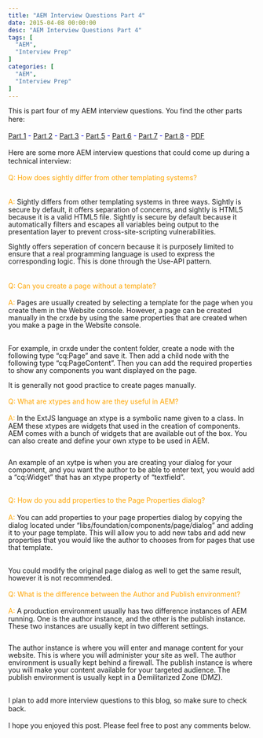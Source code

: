 ```yaml
---
title: "AEM Interview Questions Part 4"
date: 2015-04-08 00:00:00
desc: "AEM Interview Questions Part 4"
tags: [
  "AEM",
  "Interview Prep"
]
categories: [
  "AEM",
  "Interview Prep"
]
---
```


<span style="font-family: inherit;">This is part four of my AEM interview&nbsp;questions. You find the other parts here:</span><br />
<span style="font-family: inherit;"><br /><span style="color: blue;"><a href="http://scottwestover.blogspot.com/2015/03/aem-interview-questions.html">Part 1</a>&nbsp;- <a href="http://scottwestover.blogspot.com/2015/03/aem-interview-questions-part-2.html">Part 2</a>&nbsp;-&nbsp;<a href="http://scottwestover.blogspot.com/2015/04/aem-interview-questions-part-3.html">Part 3</a>&nbsp;-&nbsp;</span></span><span style="color: blue;"><a href="http://scottwestover.blogspot.com/2015/04/aem-interview-questions-part-5.html">Part 5</a>&nbsp;-&nbsp;<a href="http://scottwestover.blogspot.com/2015/04/aem-interview-questions-part-6.html">Part 6</a>&nbsp;-&nbsp;<a href="http://scottwestover.blogspot.com/2015/05/aem-interview-questions-part-7.html">Part 7</a>&nbsp;-&nbsp;<a href="http://scottwestover.blogspot.com/2015/05/aem-interview-questions-part-8.html">Part 8</a>&nbsp;-&nbsp;<a href="http://scottwestover.blogspot.com/2015/08/aem-interview-questions-pdf.html">PDF</a></span><br />
<span style="font-family: inherit;"><br />Here are some more AEM interview questions that could come up during a technical interview:</span><br />
<span style="font-family: inherit;"><br /><span style="color: orange; line-height: 17.1200008392334px;">Q</span><span style="color: orange; line-height: 17.1200008392334px;">:&nbsp;</span><span style="color: orange; line-height: 17.1200008392334px;">How does sightly differ from other templating systems?</span></span><br />
<div class="MsoNormal">
<span style="color: orange; font-family: inherit; line-height: 17.1200008392334px;"><br /></span></div>
<div class="MsoNormal">
<span style="font-family: inherit;"><span style="line-height: 17.1200008392334px;"><span style="color: orange;">A</span></span><span style="line-height: 17.1200008392334px;"><span style="color: orange;">:</span>&nbsp;</span><span style="font-family: inherit; line-height: 107%;">Sightly
differs from other templating systems in three ways. Sightly is secure by default,
it offers separation of concerns, and sightly is HTML5 because it is a valid
HTML5 file. Sightly is secure by default because it automatically filters and
escapes all variables being output to the presentation layer to prevent
cross-site-scripting vulnerabilities.</span></span><br />
<span style="font-family: inherit;"><span style="font-family: inherit; line-height: 107%;"><br /></span></span>
<span style="font-family: inherit;"><span style="font-family: inherit; line-height: 107%;">Sightly offers seperation of concern because it is purposely limited to ensure that a real programming language is used to express the corresponding logic. This is done through the Use-API pattern.</span></span></div>
<div class="MsoNormal">
<span style="font-family: inherit; line-height: 17.1200008392334px;"><br /></span>
<br />
<div class="MsoNormal">
<span style="font-family: inherit;"><span style="color: orange; line-height: 17.1200008392334px;">Q</span><span style="color: orange; line-height: 17.1200008392334px;">: Can you create a page without a template</span><span style="color: orange; line-height: 17.1200008392334px;">?</span></span></div>
<div class="MsoNormal">
<span style="color: orange; font-family: inherit; line-height: 17.1200008392334px;"><br /></span></div>
<div class="MsoNormal">
<span style="font-family: inherit;"><span style="line-height: 17.1200008392334px;"><span style="color: orange;">A</span></span><span style="line-height: 17.1200008392334px;"><span style="color: orange;">:</span>&nbsp;</span><span style="line-height: 107%;">Pages are
usually created by selecting a template for the page when you create them in
the Website console. However, a page can be created manually in the crxde by
using the same properties that are created when you make a page in the Website
console.</span></span><br />
<span style="line-height: 107%;"><span style="font-family: inherit;"><br /></span></span>


<br />
<div class="MsoNormal">
<span style="line-height: 107%;"><span style="font-family: inherit;">For example,
in crxde under the content folder, create a node with the following type
“cq:Page” and save it. Then add a child node with the following type
“cq:PageContent”. Then you can add the required properties to show any
components you want displayed on the page. <o:p></o:p></span></span></div>
<div class="MsoNormal">
<span style="line-height: 107%;"><span style="font-family: inherit;"><br /></span></span></div>
<span style="line-height: 107%;"><span style="font-family: inherit;">It is generally not good practice to create
pages manually.</span></span><br />
<div class="MsoNormal">
<span style="font-family: inherit; line-height: 17.1200008392334px;"><o:p></o:p></span></div>
<div class="MsoNormal">
<span style="font-family: inherit; line-height: 17.1200008392334px;"><br /></span></div>
<div class="MsoNormal">
<span style="font-family: inherit;"><span style="color: orange; line-height: 17.1200008392334px;">Q</span><span style="color: orange; line-height: 17.1200008392334px;">: What are xtypes and how are they useful in AEM</span><span style="color: orange; line-height: 17.1200008392334px;">?</span></span></div>
<div class="MsoNormal">
<span style="color: orange; font-family: inherit; line-height: 17.1200008392334px;"><br /></span></div>
<div class="MsoNormal">
<span style="font-family: inherit;"><span style="line-height: 17.1200008392334px;"><span style="color: orange;">A</span></span><span style="line-height: 17.1200008392334px;"><span style="color: orange;">:</span>&nbsp;</span><span style="line-height: 107%;">In the ExtJS
language an xtype is a symbolic name given to a class. In AEM these xtypes are
widgets that used in the creation of components. AEM comes with a bunch of
widgets that are available out of the box. You can also create and define your
own xtype to be used in AEM.</span></span><br />
<span style="line-height: 107%;"><span style="font-family: inherit;"><br /></span></span>


<span style="line-height: 107%;"><span style="font-family: inherit;">An example of an xytpe is when you are creating
your dialog for your component, and you want the author to be able to enter
text, you would add a “cq:Widget” that has an xtype property of “textfield”.</span></span><br />
<ul></ul>
</div>
</div>
</div>
<div class="MsoNormal">
<div class="MsoNormal">
<span style="font-family: inherit;"><span style="color: orange; line-height: 17.1200008392334px;"><br /></span><span style="color: orange; line-height: 17.1200008392334px;">Q</span><span style="color: orange; line-height: 17.1200008392334px;">: How do you add properties to the Page Properties dialog</span><span style="color: orange; line-height: 17.1200008392334px;">?</span></span></div>
<div class="MsoNormal">
<span style="color: orange; font-family: inherit; line-height: 17.1200008392334px;"><br /></span></div>
<span style="font-family: inherit;"><span style="line-height: 17.1200008392334px;"><span style="color: orange;">A</span></span><span style="line-height: 17.1200008392334px;"><span style="color: orange;">:</span>&nbsp;</span><span style="line-height: 107%;">You can add
properties to your page properties dialog by copying the dialog located under
“libs/foundation/components/page/dialog” and adding it to your page template.
This will allow you to add new tabs and add new properties that you would like
the author to chooses from for pages that use that template.</span></span><br />
<span style="line-height: 107%;"><span style="font-family: inherit;"><br /></span></span>


<br />
<div class="MsoNormal">
<span style="line-height: 107%;"><span style="font-family: inherit;">You could
modify the original page dialog as well to get the same result, however it is
not recommended.<o:p></o:p></span></span></div>
<div class="MsoNormal">
<div class="MsoNormal">
<span style="font-family: inherit; line-height: 17.1200008392334px;"><br /></span></div>
<div class="MsoNormal">
<span style="font-family: inherit;"><span style="color: orange; line-height: 17.1200008392334px;">Q</span><span style="color: orange; line-height: 17.1200008392334px;">: What is the difference between the Author and Publish environment</span><span style="color: orange; line-height: 17.1200008392334px;">?</span></span></div>
<div class="MsoNormal">
<span style="color: orange; font-family: inherit; line-height: 17.1200008392334px;"><br /></span></div>
<span style="font-family: inherit;"><span style="line-height: 17.1200008392334px;"><span style="color: orange;">A</span></span><span style="line-height: 17.1200008392334px;"><span style="color: orange;">:</span>&nbsp;</span><span style="line-height: 107%;">A production
environment usually has two difference instances of AEM running. One is the
author instance, and the other is the publish instance. These two instances are
usually kept in two different settings.</span></span><br />
<span style="line-height: 107%;"><span style="font-family: inherit;"><br /></span></span>


<span style="line-height: 107%;"><span style="font-family: inherit;">The author instance is where you will enter and
manage content for your website. This is where you will administer your site as
well. The author environment is usually kept behind a firewall. The publish
instance is where you will make your content available for your targeted
audience. The publish environment is usually kept in a Demilitarized Zone
(DMZ).</span></span><br />
<div class="MsoNormal">
<span style="font-family: inherit;"><br />
I plan to add more interview questions to this blog, so make sure to check back.</span></div>
</div>
<span style="font-family: inherit;"><span style="line-height: 17.1200008392334px;"></span><br />I hope you enjoyed this post. Please feel free to post any comments below.</span></div>
